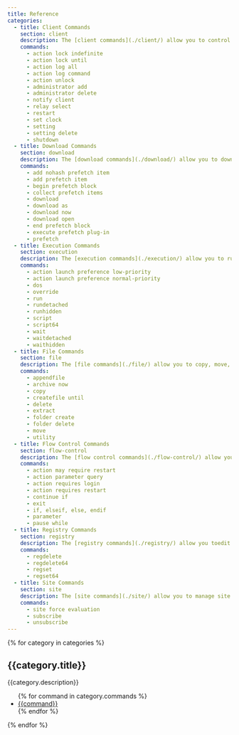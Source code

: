 ```yaml
---
title: Reference
categories:
  - title: Client Commands
    section: client
    description: The [client commands](./client/) allow you to control the behavior of the BigFix client.
    commands:
      - action lock indefinite
      - action lock until
      - action log all
      - action log command
      - action unlock
      - administrator add
      - administrator delete
      - notify client
      - relay select
      - restart
      - set clock
      - setting
      - setting delete
      - shutdown
  - title: Download Commands
    section: download
    description: The [download commands](./download/) allow you to download files to the client machine.
    commands:
      - add nohash prefetch item
      - add prefetch item
      - begin prefetch block
      - collect prefetch items
      - download
      - download as
      - download now
      - download open
      - end prefetch block
      - execute prefetch plug-in
      - prefetch
  - title: Execution Commands
    section: execution
    description: The [execution commands](./execution/) allow you to run external commands and control their behavior.
    commands:
      - action launch preference low-priority
      - action launch preference normal-priority
      - dos
      - override
      - run
      - rundetached
      - runhidden
      - script
      - script64
      - wait
      - waitdetached
      - waithidden
  - title: File Commands
    section: file
    description: The [file commands](./file/) allow you to copy, move, and delete files.
    commands:
      - appendfile
      - archive now
      - copy
      - createfile until
      - delete
      - extract
      - folder create
      - folder delete
      - move
      - utility
  - title: Flow Control Commands
    section: flow-control
    description: The [flow control commands](./flow-control/) allow you to use conditional logic in your action script.
    commands:
      - action may require restart
      - action parameter query
      - action requires login
      - action requires restart
      - continue if
      - exit
      - if, elseif, else, endif
      - parameter
      - pause while
  - title: Registry Commands
    section: registry
    description: The [registry commands](./registry/) allow you toedit the Windows Registry.
    commands:
      - regdelete
      - regdelete64
      - regset
      - regset64
  - title: Site Commands
    section: site
    description: The [site commands](./site/) allow you to manage site subscriptions.
    commands:
      - site force evaluation
      - subscribe
      - unsubscribe
---
```


{% for category in categories %}
<div>
  <h2>{{category.title}}</h2>
  {{category.description}}
  <ul>
    {% for command in category.commands %}
    <li><a href="/action-script/reference/{{category.section}}/{{command | replace(' ', '-') | replace(',', '') }}.html">{{command}}</a></li>
    {% endfor %}
  </ul>
</div>
{% endfor %}
